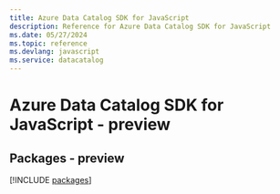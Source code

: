 ```yaml
---
title: Azure Data Catalog SDK for JavaScript
description: Reference for Azure Data Catalog SDK for JavaScript
ms.date: 05/27/2024
ms.topic: reference
ms.devlang: javascript
ms.service: datacatalog
---
```

# Azure Data Catalog SDK for JavaScript - preview
## Packages - preview
[!INCLUDE [packages](data-catalog-index.md)]